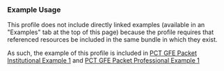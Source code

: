 ### Example Usage
This profile does not include directly linked examples (available in an "Examples" tab at the top of this page) because the profile requires that referenced resources be included in the same bundle in which they exist.

As such, the example of this profile is included in [PCT GFE Packet Institutional Example 1](Bundle-PCT-GFE-Packet-Inst-1.html) and [PCT GFE Packet Professional Example 1](Bundle-PCT-GFE-Packet-Prof-1.html)
